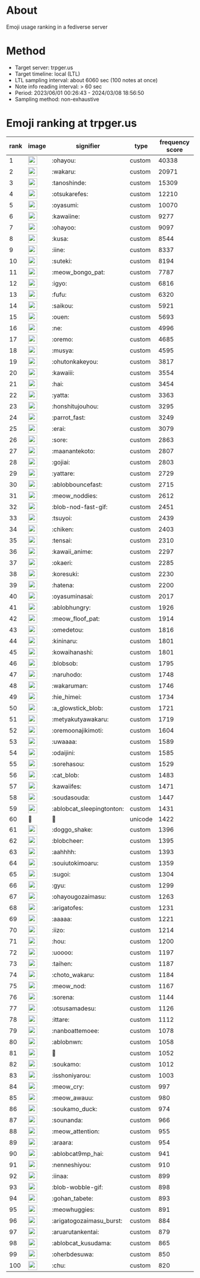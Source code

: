 # About
Emoji usage ranking in a fediverse server

# Method
- Target server: trpger.us
- Target timeline: local (LTL)
- LTL sampling interval: about 6060 sec (100 notes at once)
- Note info reading interval: > 60 sec
- Period: 2023/06/01 00:26:43 - 2024/03/08 18:56:50 
- Sampling method: non-exhaustive

# Emoji ranking at trpger.us

|rank|image|signifier|type|frequency score|
|----|----|----|----|----|
|1|<img height="24" src="https://trpger.us/emoji/ohayou.webp">|:ohayou:|custom|40338|
|2|<img height="24" src="https://trpger.us/emoji/wakaru.webp">|:wakaru:|custom|20971|
|3|<img height="24" src="https://trpger.us/emoji/tanoshinde.webp">|:tanoshinde:|custom|15309|
|4|<img height="24" src="https://trpger.us/emoji/otsukarefes.webp">|:otsukarefes:|custom|12210|
|5|<img height="24" src="https://trpger.us/emoji/oyasumi.webp">|:oyasumi:|custom|10070|
|6|<img height="24" src="https://trpger.us/emoji/kawaiine.webp">|:kawaiine:|custom|9277|
|7|<img height="24" src="https://trpger.us/emoji/ohayoo.webp">|:ohayoo:|custom|9097|
|8|<img height="24" src="https://trpger.us/emoji/kusa.webp">|:kusa:|custom|8544|
|9|<img height="24" src="https://trpger.us/emoji/iine.webp">|:iine:|custom|8337|
|10|<img height="24" src="https://trpger.us/emoji/suteki.webp">|:suteki:|custom|8194|
|11|<img height="24" src="https://trpger.us/emoji/meow_bongo_pat.webp">|:meow_bongo_pat:|custom|7787|
|12|<img height="24" src="https://trpger.us/emoji/igyo.webp">|:igyo:|custom|6816|
|13|<img height="24" src="https://trpger.us/emoji/fufu.webp">|:fufu:|custom|6320|
|14|<img height="24" src="https://trpger.us/emoji/saikou.webp">|:saikou:|custom|5921|
|15|<img height="24" src="https://trpger.us/emoji/ouen.webp">|:ouen:|custom|5693|
|16|<img height="24" src="https://trpger.us/emoji/ne.webp">|:ne:|custom|4996|
|17|<img height="24" src="https://trpger.us/emoji/oremo.webp">|:oremo:|custom|4685|
|18|<img height="24" src="https://trpger.us/emoji/musya.webp">|:musya:|custom|4595|
|19|<img height="24" src="https://trpger.us/emoji/ohutonkakeyou.webp">|:ohutonkakeyou:|custom|3817|
|20|<img height="24" src="https://trpger.us/emoji/kawaiii.webp">|:kawaiii:|custom|3554|
|21|<img height="24" src="https://trpger.us/emoji/hai.webp">|:hai:|custom|3454|
|22|<img height="24" src="https://trpger.us/emoji/yatta.webp">|:yatta:|custom|3363|
|23|<img height="24" src="https://trpger.us/emoji/honshitujouhou.webp">|:honshitujouhou:|custom|3295|
|24|<img height="24" src="https://trpger.us/emoji/parrot_fast.webp">|:parrot_fast:|custom|3249|
|25|<img height="24" src="https://trpger.us/emoji/erai.webp">|:erai:|custom|3079|
|26|<img height="24" src="https://trpger.us/emoji/sore.webp">|:sore:|custom|2863|
|27|<img height="24" src="https://trpger.us/emoji/maanantekoto.webp">|:maanantekoto:|custom|2807|
|28|<img height="24" src="https://trpger.us/emoji/gojiai.webp">|:gojiai:|custom|2803|
|29|<img height="24" src="https://trpger.us/emoji/yattare.webp">|:yattare:|custom|2729|
|30|<img height="24" src="https://trpger.us/emoji/ablobbouncefast.webp">|:ablobbouncefast:|custom|2715|
|31|<img height="24" src="https://trpger.us/emoji/meow_noddies.webp">|:meow_noddies:|custom|2612|
|32|<img height="24" src="https://trpger.us/emoji/blob-nod-fast-gif.webp">|:blob-nod-fast-gif:|custom|2451|
|33|<img height="24" src="https://trpger.us/emoji/tsuyoi.webp">|:tsuyoi:|custom|2439|
|34|<img height="24" src="https://trpger.us/emoji/chiken.webp">|:chiken:|custom|2403|
|35|<img height="24" src="https://trpger.us/emoji/tensai.webp">|:tensai:|custom|2310|
|36|<img height="24" src="https://trpger.us/emoji/kawaii_anime.webp">|:kawaii_anime:|custom|2297|
|37|<img height="24" src="https://trpger.us/emoji/okaeri.webp">|:okaeri:|custom|2285|
|38|<img height="24" src="https://trpger.us/emoji/koresuki.webp">|:koresuki:|custom|2230|
|39|<img height="24" src="https://trpger.us/emoji/hatena.webp">|:hatena:|custom|2200|
|40|<img height="24" src="https://trpger.us/emoji/oyasuminasai.webp">|:oyasuminasai:|custom|2017|
|41|<img height="24" src="https://trpger.us/emoji/ablobhungry.webp">|:ablobhungry:|custom|1926|
|42|<img height="24" src="https://trpger.us/emoji/meow_floof_pat.webp">|:meow_floof_pat:|custom|1914|
|43|<img height="24" src="https://trpger.us/emoji/omedetou.webp">|:omedetou:|custom|1816|
|44|<img height="24" src="https://trpger.us/emoji/kininaru.webp">|:kininaru:|custom|1801|
|45|<img height="24" src="https://trpger.us/emoji/kowaihanashi.webp">|:kowaihanashi:|custom|1801|
|46|<img height="24" src="https://trpger.us/emoji/blobsob.webp">|:blobsob:|custom|1795|
|47|<img height="24" src="https://trpger.us/emoji/naruhodo.webp">|:naruhodo:|custom|1748|
|48|<img height="24" src="https://trpger.us/emoji/wakaruman.webp">|:wakaruman:|custom|1746|
|49|<img height="24" src="https://trpger.us/emoji/hie_himei.webp">|:hie_himei:|custom|1734|
|50|<img height="24" src="https://trpger.us/emoji/a_glowstick_blob.webp">|:a_glowstick_blob:|custom|1721|
|51|<img height="24" src="https://trpger.us/emoji/metyakutyawakaru.webp">|:metyakutyawakaru:|custom|1719|
|52|<img height="24" src="https://trpger.us/emoji/oremoonajikimoti.webp">|:oremoonajikimoti:|custom|1604|
|53|<img height="24" src="https://trpger.us/emoji/uwaaaa.webp">|:uwaaaa:|custom|1589|
|54|<img height="24" src="https://trpger.us/emoji/odaijini.webp">|:odaijini:|custom|1585|
|55|<img height="24" src="https://trpger.us/emoji/sorehasou.webp">|:sorehasou:|custom|1529|
|56|<img height="24" src="https://trpger.us/emoji/cat_blob.webp">|:cat_blob:|custom|1483|
|57|<img height="24" src="https://trpger.us/emoji/kawaiifes.webp">|:kawaiifes:|custom|1471|
|58|<img height="24" src="https://trpger.us/emoji/soudasouda.webp">|:soudasouda:|custom|1447|
|59|<img height="24" src="https://trpger.us/emoji/ablobcat_sleepingtonton.webp">|:ablobcat_sleepingtonton:|custom|1431|
|60|🍮|🍮|unicode|1422|
|61|<img height="24" src="https://trpger.us/emoji/doggo_shake.webp">|:doggo_shake:|custom|1396|
|62|<img height="24" src="https://trpger.us/emoji/blobcheer.webp">|:blobcheer:|custom|1395|
|63|<img height="24" src="https://trpger.us/emoji/aahhhh.webp">|:aahhhh:|custom|1393|
|64|<img height="24" src="https://trpger.us/emoji/souiutokimoaru.webp">|:souiutokimoaru:|custom|1359|
|65|<img height="24" src="https://trpger.us/emoji/sugoi.webp">|:sugoi:|custom|1304|
|66|<img height="24" src="https://trpger.us/emoji/gyu.webp">|:gyu:|custom|1299|
|67|<img height="24" src="https://trpger.us/emoji/ohayougozaimasu.webp">|:ohayougozaimasu:|custom|1263|
|68|<img height="24" src="https://trpger.us/emoji/arigatofes.webp">|:arigatofes:|custom|1231|
|69|<img height="24" src="https://trpger.us/emoji/aaaaa.webp">|:aaaaa:|custom|1221|
|70|<img height="24" src="https://trpger.us/emoji/iizo.webp">|:iizo:|custom|1214|
|71|<img height="24" src="https://trpger.us/emoji/hou.webp">|:hou:|custom|1200|
|72|<img height="24" src="https://trpger.us/emoji/uoooo.webp">|:uoooo:|custom|1197|
|73|<img height="24" src="https://trpger.us/emoji/taihen.webp">|:taihen:|custom|1187|
|74|<img height="24" src="https://trpger.us/emoji/choto_wakaru.webp">|:choto_wakaru:|custom|1184|
|75|<img height="24" src="https://trpger.us/emoji/meow_nod.webp">|:meow_nod:|custom|1167|
|76|<img height="24" src="https://trpger.us/emoji/sorena.webp">|:sorena:|custom|1144|
|77|<img height="24" src="https://trpger.us/emoji/otsusamadesu.webp">|:otsusamadesu:|custom|1126|
|78|<img height="24" src="https://trpger.us/emoji/ittare.webp">|:ittare:|custom|1112|
|79|<img height="24" src="https://trpger.us/emoji/nanboattemoee.webp">|:nanboattemoee:|custom|1078|
|80|<img height="24" src="https://trpger.us/emoji/ablobnwn.webp">|:ablobnwn:|custom|1058|
|81|<img height="24" src="https://trpger.us/emoji/birthday.webp">|:birthday:|custom|1052|
|82|<img height="24" src="https://trpger.us/emoji/soukamo.webp">|:soukamo:|custom|1012|
|83|<img height="24" src="https://trpger.us/emoji/isshoniyarou.webp">|:isshoniyarou:|custom|1003|
|84|<img height="24" src="https://trpger.us/emoji/meow_cry.webp">|:meow_cry:|custom|997|
|85|<img height="24" src="https://trpger.us/emoji/meow_awauu.webp">|:meow_awauu:|custom|980|
|86|<img height="24" src="https://trpger.us/emoji/soukamo_duck.webp">|:soukamo_duck:|custom|974|
|87|<img height="24" src="https://trpger.us/emoji/sounanda.webp">|:sounanda:|custom|966|
|88|<img height="24" src="https://trpger.us/emoji/meow_attention.webp">|:meow_attention:|custom|955|
|89|<img height="24" src="https://trpger.us/emoji/araara.webp">|:araara:|custom|954|
|90|<img height="24" src="https://trpger.us/emoji/ablobcat9mp_hai.webp">|:ablobcat9mp_hai:|custom|941|
|91|<img height="24" src="https://trpger.us/emoji/nenneshiyou.webp">|:nenneshiyou:|custom|910|
|92|<img height="24" src="https://trpger.us/emoji/iinaa.webp">|:iinaa:|custom|899|
|93|<img height="24" src="https://trpger.us/emoji/blob-wobble-gif.webp">|:blob-wobble-gif:|custom|898|
|94|<img height="24" src="https://trpger.us/emoji/gohan_tabete.webp">|:gohan_tabete:|custom|893|
|95|<img height="24" src="https://trpger.us/emoji/meowhuggies.webp">|:meowhuggies:|custom|891|
|96|<img height="24" src="https://trpger.us/emoji/arigatogozaimasu_burst.webp">|:arigatogozaimasu_burst:|custom|884|
|97|<img height="24" src="https://trpger.us/emoji/aruarutankentai.webp">|:aruarutankentai:|custom|879|
|98|<img height="24" src="https://trpger.us/emoji/ablobcat_kusudama.webp">|:ablobcat_kusudama:|custom|865|
|99|<img height="24" src="https://trpger.us/emoji/oherbdesuwa.webp">|:oherbdesuwa:|custom|850|
|100|<img height="24" src="https://trpger.us/emoji/chu.webp">|:chu:|custom|820|
